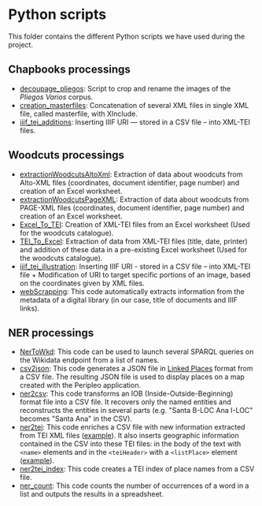 # Python scripts

This folder contains the different Python scripts we have used during the project.

## Chapbooks processings
- [decoupage_pliegos](decoupage_pliegos.py): Script to crop and rename the images of the *Pliegos Varios* corpus.
- [creation_masterfiles](creation_masterfiles.py): Concatenation of several XML files in single XML file, called masterfile, with XInclude.
- [iiif_tei_additions](iiif_tei_additions.py): Inserting IIIF URI — stored in a CSV file – into XML-TEI files.

## Woodcuts processings
- [extractionWoodcutsAltoXml](extractionWoodcutsAltoXml.py): Extraction of data about woodcuts from Alto-XML files (coordinates, document identifier, page number) and creation of an Excel worksheet.
- [extractionWoodcutsPageXML](extractionWoodcutsPageXml.py): Extraction of data about woodcuts from PAGE-XML files (coordinates, document identifier, page number) and creation of an Excel worksheet.
- [Excel_To_TEI](Excel_To_TEI.py): Creation of XML-TEI files from an Excel worksheet (Used for the woodcuts catalogue).  
- [TEI_To_Excel](TEI_To_Excel.py): Extraction of data from XML-TEI files (title, date, printer) and addition of these data in a pre-existing Excel worksheet (Used for the woodcuts catalogue).
- [iiif_tei_illustration](iiif_tei_illustrations.py): Inserting IIIF URI - stored in a CSV file – into XML-TEI file + Modification of URI to target specific portions of an image, based on the coordinates given by XML files.
- [webScrapping](webScrapping.py): This code automatically extracts information from the metadata of a digital library (in our case, title of documents and IIIF links).

## NER processings
- [NerToWkd](NerTowkd.py): This code can be used to launch several SPARQL queries on the Wikidata endpoint from a list of names.
- [csv2json](csv2json.py): This code generates a JSON file in [Linked Places](https://github.com/LinkedPasts/linked-places-format) format from a CSV file. The resulting JSON file is used to display places on a map created with the Peripleo application.
- [ner2csv](ner2csv.py): This code transforms an IOB (Inside-Outside-Beginning) format file into a CSV file. It recovers only the named entities and reconstructs the entities in several parts (e.g. "Santa B-LOC Ana I-LOC" becomes "Santa Ana" in the CSV).
- [ner2tei](ner2tei.py): This code enriches a CSV file with new information extracted from TEI XML files ([example](../pliegos-ner/moreno-ner/nerList_Moreno_enriched.csv)). It also inserts geographic information contained in the CSV into these TEI files: in the body of the text with `<name>` elements and in the `<teiHeader>` with a `<listPlace>` element ([example](../Moreno-TEI-files/tei-files-v2/Moreno_001.xml)).
- [ner2tei_index](ner2tei_index.py): This code creates a TEI index of place names from a CSV file.
- [ner_count](ner_count.py): This code counts the number of occurrences of a word in a list and outputs the results in a spreadsheet.
